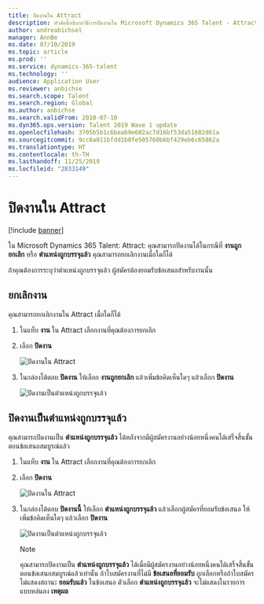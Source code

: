 ```yaml
---
title: ปิดงานใน Attract
description: หัวข้อนี้อธิบายวิธีการปิดงานใน Microsoft Dynamics 365 Talent - Attract
author: andreabichsel
manager: AnnBe
ms.date: 07/10/2019
ms.topic: article
ms.prod: ''
ms.service: dynamics-365-talent
ms.technology: ''
audience: Application User
ms.reviewer: anbichse
ms.search.scope: Talent
ms.search.region: Global
ms.author: anbichse
ms.search.validFrom: 2010-07-10
ms.dyn365.ops.version: Talent 2019 Wave 1 update
ms.openlocfilehash: 3705b5b1c6beab9e602ac7d16bf53da51602d61a
ms.sourcegitcommit: 9cc6a011bfdd1b0fe505760b6bf429eb6c65862a
ms.translationtype: HT
ms.contentlocale: th-TH
ms.lasthandoff: 11/25/2019
ms.locfileid: "2833149"
---
```

# <a name="close-a-job-in-attract"></a>ปิดงานใน Attract

[!include [banner](includes/banner.md)]

ใน Microsoft Dynamics 365 Talent: Attract: คุณสามารถปิดงานได้ในกรณีที่ **งานถูกยกเลิก** หรือ **ตำแหน่งถูกบรรจุแล้ว** คุณสามารถยกเลิกงานเมื่อใดก็ได้

ถ้าคุณต้องการระบุว่าตำแหน่งถูกบรรจุแล้ว ผู้สมัครต้องยอมรับข้อเสนอสำหรับงานนั้น

## <a name="cancel-a-job"></a>ยกเลิกงาน

คุณสามารถยกเลิกงานใน Attract เมื่อใดก็ได้

1. ในแท็บ **งาน** ใน Attract เลือกงานที่คุณต้องการยกเลิก

2. เลือก **ปิดงาน**

   ![ปิดงานใน Attract](./media/attract-close-job.png)

3. ในกล่องโต้ตอบ **ปิดงาน** ให้เลือก **งานถูกยกเลิก** แล้วเพิ่มข้อคิดเห็นใดๆ แล้วเลือก **ปิดงาน**

   ![ปิดงานเป็นตำแหน่งถูกบรรจุแล้ว](./media/attract-close-job-as-cancelled.png)

## <a name="close-a-job-as-position-filled"></a>ปิดงานเป็นตำแหน่งถูกบรรจุแล้ว

คุณสามารถปิดงานเป็น **ตำแหน่งถูกบรรจุแล้ว** ได้หลังจากมีผู้สมัครงานอย่างน้อยหนึ่งคนได้เสร็จสิ้นขั้นตอนข้อเสนอสมบูรณ์แล้ว

1. ในแท็บ **งาน** ใน Attract เลือกงานที่คุณต้องการยกเลิก

2. เลือก **ปิดงาน**

   ![ปิดงานใน Attract](./media/attract-close-job.png)

3. ในกล่องโต้ตอบ **ปิดงานนี้** ให้เลือก **ตำแหน่งถูกบรรจุแล้ว** แล้วเลือกผู้สมัครที่ยอมรับข้อเสนอ ให้เพิ่มข้อคิดเห็นใดๆ แล้วเลือก **ปิดงาน**

   ![ปิดงานเป็นตำแหน่งถูกบรรจุแล้ว](./media/attract-close-job-as-position-filled.png)

   > [!NOTE]
   > คุณสามารถปิดงานเป็น **ตำแหน่งถูกบรรจุแล้ว** ได้เมื่อมีผู้สมัครงานอย่างน้อยหนึ่งคนได้เสร็จสิ้นขั้นตอนข้อเสนอสมบูรณ์แล้วเท่านั้น ถ้าใบสมัครงานที่ไม่มี **ข้อเสนอที่ยอมรับ** ถูกเลือกหรือถ้าใบสมัครไม่แสดงสถานะ **ยอมรับแล้ว** ในข้อเสนอ ตัวเลือก **ตำแหน่งถูกบรรจุแล้ว** จะไม่แสดงในรายการแบบหล่นลง **เหตุผล**


